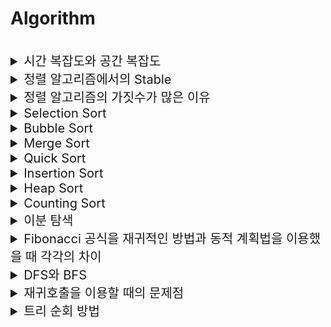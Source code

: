 # Algorithm

<br>

<details>
<summary style="font-size:20px">시간 복잡도와 공간 복잡도</summary>
<div markdown="1">

#### 표기법

* 주로 `빅오 표기법`으로 표현

#### 시간 복잡도
* 알고리즘의 `수행 시간`을 분석하는 방법

#### 공간 복잡도
* 알고리즘 수행에 필요한 `메모리 양`을 분석하는 방법

</div>
</details>


<details>
<summary style="font-size:20px">정렬 알고리즘에서의 Stable</summary>
<div markdown="1">

* 정렬 기준으로 봤을 때, `값이 동일한 Element가 있어도 정렬 전의 순서와 정렬 후의 순서가 동일함을 보장`하는 것
  
### Stable
* Insertion, Merge, Bubble

### Unstable
* Heap, Selection, Heap
  
</div>
</details>


<details>
<summary style="font-size:20px">정렬 알고리즘의 가짓수가 많은 이유</summary>
<div markdown="1">

* `공간 복잡도`에 따라 사용해야할 알고리즘이 다름 -> Merge Sort의 공간 복잡도는 Selection Sort와 Insertion Sort에 비해 큼
* `안정 정렬`이냐 `불안정 정렬`이냐에 따라 사용해야 할 때가 다름

</div>
</details>


<details>
<summary style="font-size:20px">Selection Sort</summary>
<div markdown="1">

* 최선, 평균, 최악: O(n^2) 
* `불안정 정렬 알고리즘`
* 가장 작은 값을 가지는 데이터를 찾아서 가장 작은 값을 앞에서부터 채워 나가면서 정렬하는 방식으로 동작
* 1번의 순환마다 맨 앞의 값이 고정
* 정렬을 위해 비교하는 횟수는 많으나, 교환 횟수는 적음 -> 역순으로 정렬되어 있는 것과 같이 많은 교환이 필요한 상태에서 효율적으로 사용 가능
 
  <details>
  <summary style="font-size:20px">코드</summary>
  <div markdown="1">

    ```java
    public static void selectionSort() {
        for (int i = 0; i < array.length-1; ++i) {
            for (int j = i+1; j < array.length; ++j) {
                if (array[i] > array[j]) {
                    int tmp = array[i];
                    array[i] = array[j];
                    array[j] = tmp;
                }
            }
        }
    }
    ```

</div>
</details>

</div>
</details>


<details>
<summary style="font-size:20px">Bubble Sort</summary>
<div markdown="1">

* 최선, 평균, 최악: O(n^2)
* `안정 정렬 알고리즘`
* 처음부터 끝까지 인접한 두 데이터를 비교하면서 큰 값을 맨 뒤로 보내는 방식으로 동작
* 1번의 순환마다 맨 뒤의 값이 고정

  <details>
  <summary style="font-size:20px">코드</summary>
  <div markdown="1">
  
    ```java
    public static void bubbleSort() {
        for (int i = array.length - 1; i > 0; --i) {
            for (int j = 0; j < i; ++j) {
                if(array[j] > array[j+1]) {
                    int tmp = array[j];
                    array[j] = array[j+1];
                    array[j+1] = tmp;
                }
            }
        }
    }
    ```
  
  </div>
  </details>

</div>
</details>


<details>
<summary style="font-size:20px">Merge Sort</summary>
<div markdown="1">

* 최선, 평균, 최악 시간 복잡도: O(NlogN)
  * 이유: 배열을 반씩 나눠서 1개 원소로 나누는 것은 `logN`, 합치는 것도 `logN`번 수행, 합치면서 `N`개 원소들을 읽으면서 비교 
* `안정 정렬 알고리즘`, `분할 정복`
* 배열을 반으로 쪼개 가면서 하나의 원소를 가진 배열로 만든 이후에 쪼개진 각 배열을 정렬하면서 병합하여 최종 정렬된 배열을 완성

  <details>
  <summary style="font-size:20px">코드</summary>
  <div markdown="1">

    ```java
    static int[] array = new int[N]; // 원본 배열
    static int[] sorted = new int[N]; // 합치는 과정에서 정렬된 원소를 저장하는 임시 배열
    
    mergeSort(0, array.length-1);
    
    public static void mergeSort(int left, int right) {
        if (left < right) {
            int mid = (left+right) / 2;
            mergeSort(left, mid);
            mergeSort(mid+1, right);
            merge(left, mid, right);
        }
    }

    public static void merge(int left, int mid, int right) {
        int l = left, m = mid+1, k = left;
        while (l <= mid && m <= right) {
            if (array[l] <= array[m]) sorted[k++] = array[l++];
            else sorted[k++] = array[m++];
        }
    
        if (l > mid) {
            for (int i = m; i <= right; ++i) sorted[k++] = array[i];
        } else {
            for (int i = l; i <= mid; ++i) sorted[k++] = array[i];
        }
    
        for (int i = left; i <= right; ++i) array[i] = sorted[i];
    }
    ```

  </div>
  </details>

</div>
</details>


<details>
<summary style="font-size:20px">Quick Sort</summary>
<div markdown="1">

* 최선, 평균: O(NlogN) / 최악: O(N^2)
* `불안정 정렬 알고리즘`, `분할 정복 알고리즘`
* `파티셔닝` 아이디어를 재귀적으로 활용
* `파티셔닝`이란 pivot 원소를 기준으로 왼쪽은 pivot보다 작은 원소들로 모으고 오른쪽은 pivot보다 큰 원소로 모으는 것을 의미하는데 pivot을 기준으로 파티셔닝이 완료되면 pivot을 고정하고 같은 과정을 `재귀호출` 하여 반복하며 정렬
* 과정 (오름차순 정렬)
    - 가장 기본적인 퀵 정렬은 첫 번째 데이터를 pivot 으로 설정
    - pivot을 제외하고 왼쪽에서부터 pivot 보다 큰 데이터를 선택, 오른쪽에서부터 pivot 보다 작은 데이터를 선택해 교환
    - 두개의 위치가 겹치거나 엇갈린 경우, `pivot`과 두 데이터 중 `작은 데이터`의 위치를 서로 변경 (**작은 데이터가 pivot이 된다**)
    - 이제 pivot을 기준으로 왼쪽은 모두 pivot보다 작고, 오른쪽은 모두 pivot보다 크다. (파티셔닝)
    - 재귀적으로, 왼쪽과 오른쪽 모두 위의 방법을 순서대로 진행
* Quick Sort가 통상적으로 가장 빠른 정렬을 지원하지만 `Worst Case에서 O(n^2)`이므로 Tim Sort나 Heap Sort를 사용하기도 함
* 최악: 정렬된 배열에서 피봇을 최대/최소 값으로 선택

  <details>
  <summary style="font-size:20px">코드</summary>
  <div markdown="1">

    ```java
    quickSort(0, array.length-1);
    
    private static void quickSort(int low, int high) {
        if (low >= high) return;
        int mid = partition(low, high);
        quickSort(low, mid - 1);
        quickSort(mid, high);
    
    private static int partition(int low, int high) {
        int pivot = array[(low + high) / 2];
        while (low <= high) {
            while (array[low] < pivot) low++;
            while (array[high] > pivot) high--;
            if (low <= high) {
                int tmp = array[low];
                array[low] = array[high];
                array[high] = tmp;
                low++;
                high--;
            }
        }
        return low;
    }
    ```

  </div>
  </details>

</div>
</details>


<details>
<summary style="font-size:20px">Insertion Sort</summary>
<div markdown="1">

* 최선: O(n) / 평균, 최악: O(n^2)
* 2번째 원소부터 시작하여 그 앞의 원소들과 비교하여 삽입할 위치를 지정한 후, 원소를 뒤로 옮기고 지정된 자리에 자료를 삽입하여 정렬

  <details>
  <summary style="font-size:20px">코드</summary>
  <div markdown="1">

    ```java
    private static void insertionSort() {
        int j;
        for (int i = 1; i < array.length; ++i) {
            int key = array[i];
            for (j=i-1; j>=0 && array[j]> key; --j) {
                array[j+1] = array[j];
            }
            array[j+1] = key;
        }
    }
    ```

  </div>
  </details>

</div>
</details>


<details>
<summary style="font-size:20px">Heap Sort</summary>
<div markdown="1">

* 최선, 평균, 최악: O(NlogN)
* `불안정 정렬 알고리즘`
* 완전 이진 트리를 기본으로 하는 힙에 데이터를 삽입하고 꺼내서 힙을 통해 정렬

</div>
</details>


<details>
<summary style="font-size:20px">Counting Sort</summary>
<div markdown="1">

* 데이터의 개수를 Count 해서 정렬하는 것
* 데이터의 갯수가 N, 데이터(양수) 중 최댓값이 K일 때 최악의 경우에도 수행 시간 `O(N+K)` 보장
* 속도가 빠르지만, 수의 범위가 극단적으로 클 경우에는 메모리 낭비가 될 수 있음
  * `데이터의 범위가 제한되어 0 또는 양수 형태로 표현할 수 있을 때` 사용

</div>
</details>


<details>
<summary style="font-size:20px">이분 탐색</summary>
<div markdown="1">

* `이미 정렬되어 있는 자료구조`에서 특정 값을 탐색할 때 탐색 범위를 반으로 쪼개서 값을 찾아가는 알고리즘
* `O(logN)`으로 순차 탐색보다 빠르지만 탐색을 위해 정렬을 하면 순차 탐색보다 더 높은 시간복잡도를 갖게 됨

</div>
</details>


<details>
<summary style="font-size:20px">Fibonacci 공식을 재귀적인 방법과 동적 계획법을 이용했을 때 각각의 차이</summary>
<div markdown="1">

* 재귀적인 방법인 경우 재귀 호출 시에 중복되는 연산이 계속 수행
* 동적 계획법의 경우 이전 값을 `메모리제이션`하기 때문에 중복 연산이 수행되지 않음

</div>
</details>


<details>
<summary style="font-size:20px">DFS와 BFS</summary>
<div markdown="1">

* DFS는 `스택이나 재귀호출`로 구현할 수 있는 탐색 방법으로 한 정점으로부터 연결되어 있는 한 정점으로만 나아가는 방식
* BFS는 `큐`를 통해서 구현할 수 있는 탐색 방법으로 한 정점으로부터 연결되어 있는 모든 정점을 나아가며 탐색하는 방식으로 BFS로 구한 경로는` 최단 경로`라는 장점이 존재

</div>
</details>


<details>
<summary style="font-size:20px">재귀호출을 이용할 때의 문제점</summary>
<div markdown="1">

* 스택의 범위를 초과할 수 있음

</div>
</details>


<details>
<summary style="font-size:20px">트리 순회 방법</summary>
<div markdown="1">

* 전위 순회(Pre-order): root 방문 -> 왼쪽 서브트리 방문 -> 오른쪽 서브트리 방문
* 중위 순회(In-order): 왼쪽 서브트리 방문 -> root 방문 -> 오른쪽 서브트리 방문
* 후위 순회(Post-order): 왼쪽 서브트리 방문 -> 오른쪽 서브트리 방문 -> root 방문

</div>
</details>
